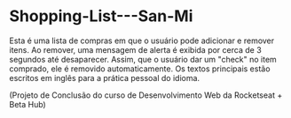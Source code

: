 # Shopping-List---San-Mi
Esta é uma lista de compras em que o usuário pode adicionar e remover itens. Ao remover, uma mensagem de alerta é exibida por cerca de 3 segundos até desaparecer. Assim, que o usuário dar um "check" no item comprado, ele é removido automaticamente. Os textos principais estão escritos em inglês para a prática pessoal do idioma. 

(Projeto de Conclusão do curso de Desenvolvimento Web da Rocketseat + Beta Hub)
